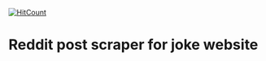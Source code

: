 [![HitCount](http://hits.dwyl.com/jonahjones/reddit-post-scraper.svg)](http://hits.dwyl.com/jonahjones/reddit-post-scraper)

# Reddit post scraper for joke website

